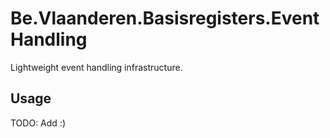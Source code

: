 # Be.Vlaanderen.Basisregisters.EventHandling

Lightweight event handling infrastructure.

## Usage

TODO: Add :)

